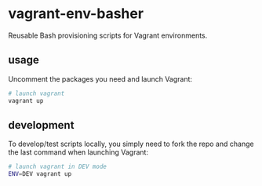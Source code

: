 # vagrant-env-basher

Reusable Bash provisioning scripts for Vagrant environments.


## usage


Uncomment the packages you need and launch Vagrant:

```bash
# launch vagrant
vagrant up
```

## development

To develop/test scripts locally, you simply need to fork the repo and change the last command when launching Vagrant:

```bash
# launch vagrant in DEV mode
ENV=DEV vagrant up
```
